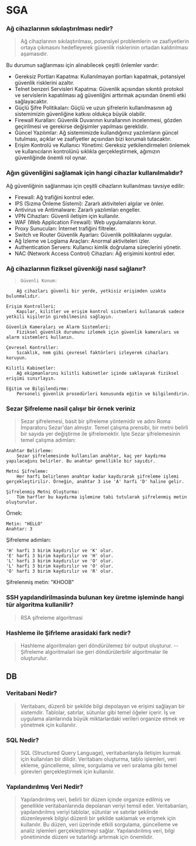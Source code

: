# SGA

### Ağ cihazlarının sıkılaştırılması nedir?
> Ağ cihazlarının sıkılaştırılması, potansiyel problemlerin ve zaafiyetlerin ortaya çıkmasını hedefleyerek güvenlik risklerinin ortadan kaldırılması aşamasıdır.<br>


<super>Bu durumun sağlanması için alınabilecek çeşitli önlemler vardır:</super>
- Gereksiz Portları Kapatma:
  Kullanılmayan portları kapatmak, potansiyel güvenlik risklerini azaltır.
- Telnet benzeri Servisleri Kapatma:
  Güvenlik açısından sıkıntılı protokol ve servislerin kapatılması ağ güvenliğini arttırmak açısından önemli etki sağlayacaktır.
- Güçlü Şifre Politikaları:
  Güçlü ve uzun şifrelerin kullanılmasının ağ sistemimizin güvenliğine katkısı oldukça büyük olabilir.
- Firewall Kuralları:
  Güvenlik Duvarının kurallarının incelenmesi, gözden geçirilmesi ve gerekirse değişimler yapılması gereklidir.
- Güncel Yazılımlar:
  Ağ sistemimizde kullandığımız yazılımların güncel tutulması, açıklar ve zaafiyetler açısından bizi korumalı tutacaktır.
- Erişim Kontrolü ve Kullanıcı Yönetimi:
  Gereksiz yetkilendirmeleri önlemek ve kullanıcıların kontrolünü sıklıkla gerçekleştirmek, ağımızın güvenliğinde önemli rol oynar.    
### Ağın güvenliğini sağlamak için hangi cihazlar kullanılmalıdır?
<super>Ağ güvenliğinin sağlanması için çeşitli cihazların kullanılması tavsiye edilir:</super>
- Firewall: Ağ trafiğini kontrol eder.
- IPS (Sızma Önleme Sistemi): Zararlı aktiviteleri algılar ve önler.
- Antivirus ve Antimalware: Zararlı yazılımları engeller.
- VPN Cihazları: Güvenli iletişim için kullanılır.
- WAF (Web Application Firewall): Web uygulamalarını korur.
- Proxy Sunucuları: İnternet trafiğini filtreler.
- Switch ve Router Güvenlik Ayarları: Güvenlik politikalarını uygular.
- Ağ İzleme ve Loglama Araçları: Anormal aktiviteleri izler.
- Authentication Servers: Kullanıcı kimlik doğrulama süreçlerini yönetir.
- NAC (Network Access Control) Cihazları: Ağ erişimini kontrol eder.

### Ağ cihazlarının fiziksel güvenkiği nasıl sağlanır?
>     Güvenli Konum:
        Ağ cihazları güvenli bir yerde, yetkisiz erişimden uzakta bulunmalıdır.

    Erişim Kontrolleri:
        Kapılar, kilitler ve erişim kontrol sistemleri kullanarak sadece yetkili kişilerin girebilmesini sağlayın.

    Güvenlik Kameraları ve Alarm Sistemleri:
        Fiziksel güvenlik durumunu izlemek için güvenlik kameraları ve alarm sistemleri kullanın.

    Çevresel Kontroller:
        Sıcaklık, nem gibi çevresel faktörleri izleyerek cihazları koruyun.

    Kilitli Kabinetler:
        Ağ ekipmanlarını kilitli kabinetler içinde saklayarak fiziksel erişimi sınırlayın.

    Eğitim ve Bilgilendirme:
        Personeli güvenlik prosedürleri konusunda eğitin ve bilgilendirin.
### Sezar Şifreleme nasil çalışır bir örnek veriniz 
> Sezar şifrelemesi, basit bir şifreleme yöntemidir ve adını Roma İmparatoru Sezar'dan almıştır. Temel çalışma prensibi, bir metni belirli bir sayıda yer değiştirme ile şifrelemektir. İşte Sezar şifrelemesinin temel çalışma adımları:

    Anahtar Belirleme:
        Sezar şifrelemesinde kullanılan anahtar, kaç yer kaydırma yapılacağını belirler. Bu anahtar genellikle bir sayıdır.

    Metni Şifreleme:
        Her harfi belirlenen anahtar kadar kaydırarak şifreleme işlemi gerçekleştirilir. Örneğin, anahtar 3 ise 'A' harfi 'D' haline gelir.

    Şifrelenmiş Metni Oluşturma:
        Tüm harfler bu kaydırma işlemine tabi tutularak şifrelenmiş metin oluşturulur.

Örnek:

    Metin: "HELLO"
    Anahtar: 3

Şifreleme adımları:

    'H' harfi 3 birim kaydırılır ve 'K' olur.
    'E' harfi 3 birim kaydırılır ve 'H' olur.
    'L' harfi 3 birim kaydırılır ve 'O' olur.
    'L' harfi 3 birim kaydırılır ve 'O' olur.
    'O' harfi 3 birim kaydırılır ve 'R' olur.

Şifrelenmiş metin: "KHOOB"

### SSH yapılandirilmasinda bulunan key üretme işleminde hangi tür algoritma kullanilir?
> RSA şifreleme algoritmasi

### Hashleme ile Şifrleme arasidaki fark nedir?
> Hashleme algoritmaları geri döndürülemez bir output oluşturur. -- Şifreleme algoritmalari ise geri döndürülerbilir algoritmalar ile oluşturulur.

## DB 
### Veritabani Nedir?
> Veritabanı, düzenli bir şekilde bilgi depolayan ve erişimi sağlayan bir sistemdir. Tablolar, satırlar, sütunlar gibi temel öğeler içerir. İş ve uygulama alanlarında büyük miktarlardaki verileri organize etmek ve yönetmek için kullanılır.
### SQL Nedir?
> SQL (Structured Query Language), veritabanlarıyla iletişim kurmak için kullanılan bir dilidir. Veritabanı oluşturma, tablo işlemleri, veri ekleme, güncelleme, silme, sorgulama ve veri sıralama gibi temel görevleri gerçekleştirmek için kullanılır.
### Yapılandırılmış Veri Nedir?
> Yapılandırılmış veri, belirli bir düzen içinde organize edilmiş ve genellikle veritabanlarında depolanan veriyi temsil eder. Veritabanları, yapılandırılmış veriyi tablolar, sütunlar ve satırlar şeklinde düzenleyerek bilgiyi düzenli bir şekilde saklamak ve erişmek için kullanılır. Bu düzen, veri üzerinde etkili sorgulama, güncelleme ve analiz işlemleri gerçekleştirmeyi sağlar. Yapılandırılmış veri, bilgi yönetiminde düzeni ve tutarlılığı artırmak için önemlidir.
### 
